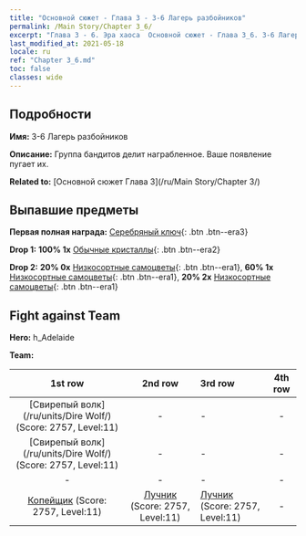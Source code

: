 ```yaml
---
title: "Основной сюжет - Глава 3 - 3-6 Лагерь разбойников"
permalink: /Main Story/Chapter 3_6/
excerpt: "Глава 3 - 6. Эра хаоса  Основной сюжет - Глава 3_6. 3-6 Лагерь разбойников"
last_modified_at: 2021-05-18
locale: ru
ref: "Chapter 3_6.md"
toc: false
classes: wide
---
```


## Подробности

 **Имя:** 3-6 Лагерь разбойников

 **Описание:** Группа бандитов делит награбленное. Ваше появление пугает их.

 **Related to:** [Основной сюжет Глава 3](/ru/Main Story/Chapter 3/)

## Выпавшие предметы

 **Первая полная награда:** [Серебряный ключ](/ItemsRU/con_693/){: .btn .btn--era3}

 **Drop 1:** **100% 1x** [Обычные кристаллы](/ItemsRU/mat_11/){: .btn .btn--era2}

 **Drop 2:** **20% 0x** [Низкосортные самоцветы](/ItemsRU/mat_4/){: .btn .btn--era1}, **60% 1x** [Низкосортные самоцветы](/ItemsRU/mat_4/){: .btn .btn--era1}, **20% 2x** [Низкосортные самоцветы](/ItemsRU/mat_4/){: .btn .btn--era1}


## Fight against Team
 **Hero:** h_Adelaide

 **Team:**


  | 1st row | 2nd row | 3rd row | 4th row |
  |:----:|:----:|:----|:----:|
  | [Свирепый волк](/ru/units/Dire Wolf/) (Score: 2757, Level:11)  | - | - | - |
  | [Свирепый волк](/ru/units/Dire Wolf/) (Score: 2757, Level:11)  | - | - | - |
  | - | - | - | - |
  | [Копейщик](/ru/units/Pikeman/) (Score: 2757, Level:11)  | [Лучник](/ru/units/Marksman/) (Score: 2757, Level:11)  | [Лучник](/ru/units/Marksman/) (Score: 2757, Level:11)  | - |


